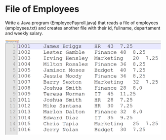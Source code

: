<h1> File of Employees </h1>

Write a Java program (EmployeePayroll.java) that reads a file of employees (employees.txt) and creates another file with their id, fullname, departament and weekly salary.

![alt text](https://github.com/cristian9217/cristian9217/blob/119c67e4636f5cb03e7e17032336e0ccf361e086/courses/coti3101/employeeFile.PNG)
